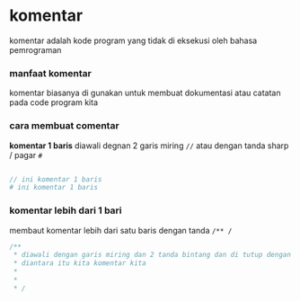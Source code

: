 # komentar
komentar adalah kode program yang tidak di eksekusi oleh bahasa pemrograman

### manfaat komentar
komentar biasanya di gunakan untuk membuat dokumentasi atau catatan pada code program kita


### cara membuat comentar

**komentar 1 baris**
diawali degnan 2 garis miring `//` atau dengan tanda sharp / pagar `#`

```php

// ini komentar 1 baris
# ini komentar 1 baris

```

### komentar lebih dari 1 bari 
membaut komentar lebih dari satu baris dengan tanda 
```/** /```

```php
/**  
 * diawali dengan garis miring dan 2 tanda bintang dan di tutup dengan garis miring
 * diantara itu kita komentar kita
 * 
 * 
 * /
```